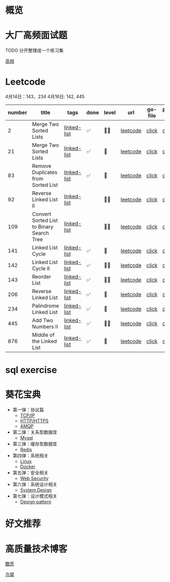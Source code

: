 # 概览

# 大厂高频面试题
TODO 分开整理成一个练习集

[高频](https://juejin.im/post/5cab4ae46fb9a0688d2e24b4)

# Leetcode

4月14日：143，234
4月16日: 142, 445

number | title | tags | done | level | url | go-file | python-file | date
---  | --- | --- | --- | --- | --- | --- | --- | ---
2 | Merge Two Sorted Lists | [linked-list](https://leetcode.com/tag/linked-list/) | ✅ | 🔴🔴 | [leetcode](https://leetcode.com/problems/add-two-numbers/) | [click](https://github.com/watermelo/code-playgroud/blob/master/leetcode/linked-list/2_add_two_numbers.go) | [click]() | 2019-04-10
21 | Merge Two Sorted Lists | [linked-list](https://leetcode.com/tag/linked-list/) | ✅ | 🔴 | [leetcode](https://leetcode.com/problems/merge-two-sorted-lists/) | [click](https://github.com/watermelo/code-playgroud/blob/master/leetcode/linked-list/21_merge_two_sorted_lists.go) | [click](https://github.com/watermelo/code-playgroud/blob/master/leetcode/linked-list/21_merge_two_sorted_lists.py) | 2019-04-08
83 | Remove Duplicates from Sorted List | [linked-list](https://leetcode.com/tag/linked-list/) | ✅ | 🔴 | [leetcode](https://leetcode.com/problems/remove-duplicates-from-sorted-list/) | [click](https://github.com/watermelo/code-playgroud/blob/master/leetcode/linked-list/83_remove_duplicates_from_sorted_list.go) | [click](https://github.com/watermelo/code-playgroud/blob/master/leetcode/linked-list/83_remove_duplicates_from_sorted_list.py) | 2019-04-10
92 | Reverse Linked List II | [linked-list](https://leetcode.com/tag/linked-list/) | | 🔴🔴 | [leetcode](https://leetcode.com/problems/reverse-linked-list-ii/) | [click](https://github.com/watermelo/code-playgroud/blob/master/leetcode/linked-list/92_reverse_linked_list_ii.go) | [click]() | 2019-04-17
109 | Convert Sorted List to Binary Search Tree | [linked-list](https://leetcode.com/tag/linked-list/) | | 🔴🔴 | [leetcode](https://leetcode.com/problems/convert-sorted-list-to-binary-search-tree/) | [click](https://github.com/watermelo/code-playgroud/blob/master/leetcode/linked-list/109_convert_sorted_list_to_binary_search_tree.go) | [click]() | 2019-04-17
141 | Linked List Cycle | [linked-list](https://leetcode.com/tag/linked-list/) | ✅ | 🔴 | [leetcode](https://leetcode.com/problems/linked-list-cycle/) | [click](https://github.com/watermelo/code-playgroud/blob/master/leetcode/linked-list/141_linked_list_cycle.go) | [click](https://github.com/watermelo/code-playgroud/blob/master/leetcode/linked-list/141_linked_list_cycle.py) | 2019-04-08
142 | Linked List Cycle II | [linked-list](https://leetcode.com/tag/linked-list/) | ✅ | 🔴🔴 | [leetcode](https://leetcode.com/problems/linked-list-cycle-ii/) | [click](https://github.com/watermelo/code-playgroud/blob/master/leetcode/linked-list/142_linked_list_cycle_ii.go) | [click]() | 2019-04-16
143 | Reorder List | [linked-list](https://leetcode.com/tag/linked-list/) | ✅ | 🔴🔴 | [leetcode](https://leetcode.com/problems/reorder-list/) | [click](https://github.com/watermelo/code-playgroud/blob/master/leetcode/linked-list/143_reorder_list.go) | [click]() | 2019-04-14
206 | Reverse Linked List | [linked-list](https://leetcode.com/tag/linked-list/) | ✅ | 🔴 | [leetcode](https://leetcode.com/problems/reverse-linked-list/) | [click](https://github.com/watermelo/code-playgroud/blob/master/leetcode/linked-list/206_reverse_linked_list.go) | [click]() | 2019-04-09
234 | Palindrome Linked List | [linked-list](https://leetcode.com/tag/linked-list/) | ✅ | 🔴 | [leetcode](https://leetcode.com/problems/palindrome-linked-list/) | [click](https://github.com/watermelo/code-playgroud/blob/master/leetcode/linked-list/234_palindrome_linked_list.go) | [click]() | 2019-04-14
445 | Add Two Numbers II | [linked-list](https://leetcode.com/tag/linked-list/) | ✅ | 🔴🔴 | [leetcode](https://leetcode.com/problems/add-two-numbers-ii/) | [click](https://github.com/watermelo/code-playgroud/blob/master/leetcode/linked-list/445_add_two_numbers_ii.go) | [click]() | 2019-04-16
876 | Middle of the Linked List | [linked-list](https://leetcode.com/tag/linked-list/) | ✅ | 🔴 | [leetcode](https://leetcode.com/problems/middle-of-the-linked-list/) | [click](https://github.com/watermelo/code-playgroud/blob/master/leetcode/linked-list/876_middle_of_the_linked_list.go) | [click]() | 2019-04-09

# sql exercise



# 葵花宝典

* 第一弹：协议篇
    * [TCP/IP](interview/protocol_tcp_ip.md)
    * [HTTP/HTTPS](interview/protocol_http.md)
    * [AMQP](interview/protocol_amqp.md)
* 第二弹：关系型数据库
    * [Mysql](interview/rdbms_mysql.md)
* 第三弹：缓存型数据库
    * [Redis](interview/nosql_redis.md)
* 第四弹：系统相关
    * [Linux](interview/system_linux.md)
    * [Docker](interview/system_docker.md)
* 第五弹：安全相关
    * [Web Security](interview/web_security.md)
* 第六弹：系统设计相关
    * [System Design](interview/system_design.md)
* 第七弹：设计模式相关
    * [Design pattern](interview/design_pattern.md)


# 好文推荐


# 高质量技术博客

[酷壳](https://coolshell.cn/)

[鸟窝](https://colobu.com/) 
